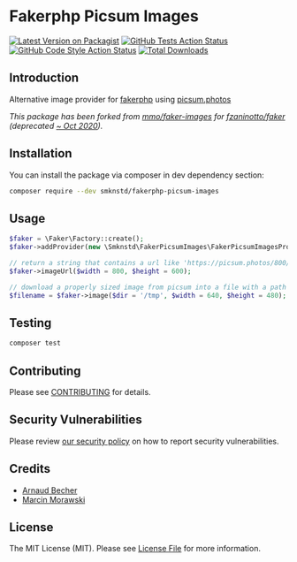 # Fakerphp Picsum Images

[![Latest Version on Packagist](https://img.shields.io/packagist/v/smknstd/fakerphp-picsum-images.svg?style=flat-square)](https://packagist.org/packages/smknstd/fakerphp-picsum-images)
[![GitHub Tests Action Status](https://img.shields.io/github/workflow/status/smknstd/fakerphp-picsum-images/Tests?label=tests)](https://github.com/smknstd/fakerphp-picsum-images/actions?query=workflow%3ATests+branch%3Amain)
[![GitHub Code Style Action Status](https://img.shields.io/github/workflow/status/smknstd/fakerphp-picsum-images/Check%20&%20fix%20styling?label=code%20style)](https://github.com/smknstd/fakerphp-picsum-images/actions?query=workflow%3A"Check+%26+fix+styling"+branch%3Amain)
[![Total Downloads](https://img.shields.io/packagist/dt/smknstd/fakerphp-picsum-images.svg?style=flat-square)](https://packagist.org/packages/smknstd/fakerphp-picsum-images)

## Introduction

Alternative image provider for [fakerphp](https://github.com/fakerphp/faker) using [picsum.photos](https://picsum.photos)

_This package has been forked from [mmo/faker-images](https://github.com/morawskim/faker-images) for [fzaninotto/faker](https://github.com/fzaninotto/Faker) (deprecated [~ Oct 2020](https://marmelab.com/blog/2020/10/21/sunsetting-faker.html))._
 
## Installation

You can install the package via composer in dev dependency section:

```bash
composer require --dev smknstd/fakerphp-picsum-images
```

## Usage

```php
$faker = \Faker\Factory::create();
$faker->addProvider(new \Smknstd\FakerPicsumImages\FakerPicsumImagesProvider($faker));

// return a string that contains a url like 'https://picsum.photos/800/600/'
$faker->imageUrl($width = 800, $height = 600); 

// download a properly sized image from picsum into a file with a path and filename like '/tmp/13b73edae8443990be1aa8f1a483bc27.jpg'
$filename = $faker->image($dir = '/tmp', $width = 640, $height = 480);
```

## Testing

```bash
composer test
```

## Contributing

Please see [CONTRIBUTING](.github/CONTRIBUTING.md) for details.

## Security Vulnerabilities

Please review [our security policy](../../security/policy) on how to report security vulnerabilities.

## Credits

- [Arnaud Becher](https://github.com/smknstd)
- [Marcin Morawski ](https://github.com/morawskim)

## License

The MIT License (MIT). Please see [License File](LICENSE.md) for more information.
